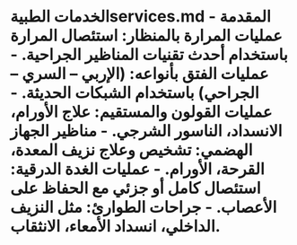 # الخدمات الطبيةservices.md المقدمة  - عمليات المرارة بالمنظار: استئصال المرارة باستخدام أحدث تقنيات المناظير الجراحية. - عمليات الفتق بأنواعه: (الإربي – السري – الجراحي) باستخدام الشبكات الحديثة. - عمليات القولون والمستقيم: علاج الأورام، الانسداد، الناسور الشرجي. - مناظير الجهاز الهضمي: تشخيص وعلاج نزيف المعدة، القرحة، الأورام. - عمليات الغدة الدرقية: استئصال كامل أو جزئي مع الحفاظ على الأعصاب. - جراحات الطوارئ: مثل النزيف الداخلي، انسداد الأمعاء، الانثقاب.
